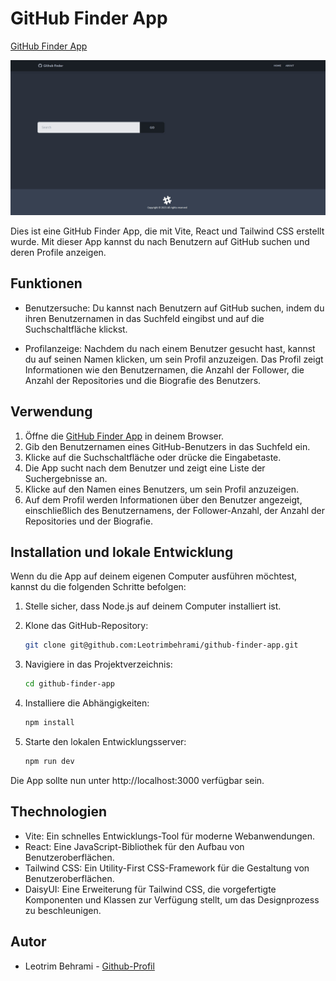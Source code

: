 # GitHub Finder App

[GitHub Finder App](https://github-finder-app-zeta-fawn.vercel.app)

![App Screenshot](./src/img/foto.jpg)

Dies ist eine GitHub Finder App, die mit Vite, React und Tailwind CSS erstellt wurde. Mit dieser App kannst du nach Benutzern auf GitHub suchen und deren Profile anzeigen.

## Funktionen

- Benutzersuche: Du kannst nach Benutzern auf GitHub suchen, indem du ihren Benutzernamen in das Suchfeld eingibst und auf die Suchschaltfläche klickst.

- Profilanzeige: Nachdem du nach einem Benutzer gesucht hast, kannst du auf seinen Namen klicken, um sein Profil anzuzeigen. Das Profil zeigt Informationen wie den Benutzernamen, die Anzahl der Follower, die Anzahl der Repositories und die Biografie des Benutzers.

## Verwendung

1. Öffne die [GitHub Finder App](https://github-finder-app-zeta-fawn.vercel.app) in deinem Browser.
2. Gib den Benutzernamen eines GitHub-Benutzers in das Suchfeld ein.
3. Klicke auf die Suchschaltfläche oder drücke die Eingabetaste.
4. Die App sucht nach dem Benutzer und zeigt eine Liste der Suchergebnisse an.
5. Klicke auf den Namen eines Benutzers, um sein Profil anzuzeigen.
6. Auf dem Profil werden Informationen über den Benutzer angezeigt, einschließlich des Benutzernamens, der Follower-Anzahl, der Anzahl der Repositories und der Biografie.

## Installation und lokale Entwicklung

Wenn du die App auf deinem eigenen Computer ausführen möchtest, kannst du die folgenden Schritte befolgen:

1. Stelle sicher, dass Node.js auf deinem Computer installiert ist.
2. Klone das GitHub-Repository:

   ```bash
   git clone git@github.com:Leotrimbehrami/github-finder-app.git

3. Navigiere in das Projektverzeichnis:

    ```bash
    cd github-finder-app
4. Installiere die  Abhängigkeiten:
    ```bash
    npm install
5. Starte den lokalen Entwicklungsserver:
    ```bash
    npm run dev
Die App sollte nun unter http://localhost:3000 verfügbar sein.

## Thechnologien

- Vite: Ein schnelles Entwicklungs-Tool für moderne Webanwendungen.
- React: Eine JavaScript-Bibliothek für den Aufbau von Benutzeroberflächen.
- Tailwind CSS: Ein Utility-First CSS-Framework für die Gestaltung von Benutzeroberflächen.
- DaisyUI: Eine Erweiterung für Tailwind CSS, die vorgefertigte Komponenten und Klassen zur Verfügung stellt, um das Designprozess zu beschleunigen.

## Autor
- Leotrim Behrami - [Github-Profil](https://github.com/Leotrimbehrami)